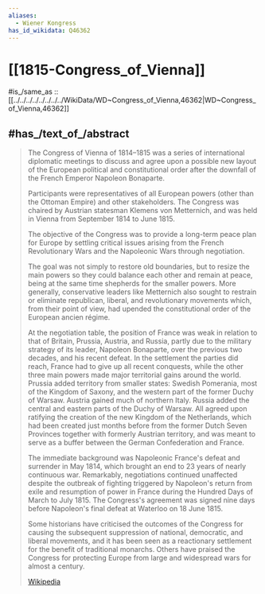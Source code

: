 ```yaml
---
aliases:
  - Wiener Kongress
has_id_wikidata: Q46362
---
```


# [[1815-Congress_of_Vienna]] 

#is_/same_as :: [[../../../../../../../../WikiData/WD~Congress_of_Vienna,46362|WD~Congress_of_Vienna,46362]] 

## #has_/text_of_/abstract 

> The Congress of Vienna of 1814–1815 was a series of international diplomatic meetings 
> to discuss and agree upon a possible new layout of the European political and constitutional order 
> after the downfall of the French Emperor Napoleon Bonaparte. 
> 
> Participants were representatives of all European powers (other than the Ottoman Empire) 
> and other stakeholders. 
> The Congress was chaired by Austrian statesman Klemens von Metternich, 
> and was held in Vienna from September 1814 to June 1815.
>
> The objective of the Congress was to provide a long-term peace plan for Europe 
> by settling critical issues arising from the French Revolutionary Wars 
> and the Napoleonic Wars through negotiation. 
> 
> The goal was not simply to restore old boundaries, 
> but to resize the main powers so they could balance each other and remain at peace, 
> being at the same time shepherds for the smaller powers. 
> More generally, conservative leaders like Metternich 
> also sought to restrain or eliminate republican, liberal, and revolutionary movements which, 
> from their point of view, had upended the constitutional order of the European ancien régime.
>
> At the negotiation table, the position of France was weak in relation to that of Britain, Prussia, Austria, and Russia, partly due to the military strategy of its leader, Napoleon Bonaparte, over the previous two decades, and his recent defeat. In the settlement the parties did reach, France had to give up all recent conquests, while the other three main powers made major territorial gains around the world. Prussia added territory from smaller states: Swedish Pomerania, most of the Kingdom of Saxony, and the western part of the former Duchy of Warsaw. Austria gained much of northern Italy. Russia added the central and eastern parts of the Duchy of Warsaw. All agreed upon ratifying the creation of the new Kingdom of the Netherlands, which had been created just months before from the former Dutch Seven Provinces together with formerly Austrian territory, and was meant to serve as a buffer between the German Confederation and France.
>
> The immediate background was Napoleonic France's defeat and surrender in May 1814, which brought an end to 23 years of nearly continuous war. Remarkably, negotiations continued unaffected despite the outbreak of fighting triggered by Napoleon's return from exile and resumption of power in France during the Hundred Days of March to July 1815. The Congress's agreement was signed nine days before Napoleon's final defeat at Waterloo on 18 June 1815.
>
> Some historians have criticised the outcomes of the Congress for causing the subsequent suppression of national, democratic, and liberal movements, and it has been seen as a reactionary settlement for the benefit of traditional monarchs. Others have praised the Congress for protecting Europe from large and widespread wars for almost a century.
>
> [Wikipedia](https://en.wikipedia.org/wiki/Congress%20of%20Vienna) 

